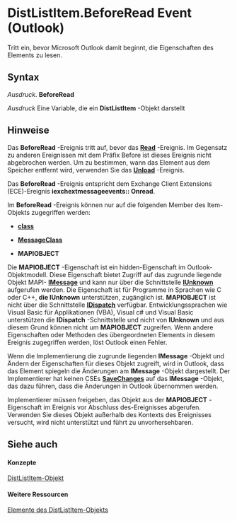 
# DistListItem.BeforeRead Event (Outlook)

Tritt ein, bevor Microsoft Outlook damit beginnt, die Eigenschaften des Elements zu lesen.


## Syntax

 _Ausdruck_. **BeforeRead**

 _Ausdruck_ Eine Variable, die ein **DistListItem** -Objekt darstellt


## Hinweise

Das  **BeforeRead** -Ereignis tritt auf, bevor das **[Read](581f3a16-2cc2-839e-3d48-e454be17b8cd.md)** -Ereignis. Im Gegensatz zu anderen Ereignissen mit dem Präfix Before ist dieses Ereignis nicht abgebrochen werden. Um zu bestimmen, wann das Element aus dem Speicher entfernt wird, verwenden Sie das **[Unload](252d79cf-7b24-2e84-e056-24a68e6ddef2.md)** -Ereignis.

Das  **BeforeRead** -Ereignis entspricht dem Exchange Client Extensions (ECE)-Ereignis **iexchextmessageevents:: Onread**.

Im  **BeforeRead** -Ereignis können nur auf die folgenden Member des Item-Objekts zugegriffen werden:


-  **[class](f44d59bf-c25b-ebab-72a8-dd5c40c119b5.md)**
    
-  **[MessageClass](a719fb30-fee2-24c1-77aa-4650b90bf426.md)**
    
-  **MAPIOBJECT**
    
Die  **MAPIOBJECT** -Eigenschaft ist ein hidden-Eigenschaft im Outlook-Objektmodell. Diese Eigenschaft bietet Zugriff auf das zugrunde liegende Objekt MAPI- **[IMessage](http://msdn.microsoft.com/en-us/library/cc842097%28office.14%29.aspx)** und kann nur über die Schnittstelle **[IUnknown](http://msdn.microsoft.com/en-us/library/ms680509%28VS.85%29.aspx)** aufgerufen werden. Die Eigenschaft ist für Programme in Sprachen wie C oder C++, **die IUnknown** unterstützen, zugänglich ist. **MAPIOBJECT** ist nicht über die Schnittstelle **[IDispatch](http://msdn.microsoft.com/en-us/library/ms221608.aspx)** verfügbar. Entwicklungssprachen wie Visual Basic für Applikationen (VBA), Visual c# und Visual Basic unterstützen die **IDispatch** -Schnittstelle und nicht von **IUnknown** und aus diesem Grund können nicht um **MAPIOBJECT** zugreifen. Wenn andere Eigenschaften oder Methoden des übergeordneten Elements in diesem Ereignis zugegriffen werden, löst Outlook einen Fehler.

Wenn die Implementierung die zugrunde liegenden  **IMessage** -Objekt und Ändern der Eigenschaften für dieses Objekt zugreift, wird in Outlook, dass das Element spiegeln die Änderungen am **IMessage** -Objekt dargestellt. Der Implementierer hat keinen CSEs **[SaveChanges](http://msdn.microsoft.com/en-us/library/cc842181%28office.14%29.aspx)** auf das **IMessage** -Objekt, das dazu führen, dass die Änderungen in Outlook übernommen werden.

Implementierer müssen freigeben, das Objekt aus der  **MAPIOBJECT** -Eigenschaft im Ereignis vor Abschluss des-Ereignisses abgerufen. Verwenden Sie dieses Objekt außerhalb des Kontexts des Ereignisses versucht, wird nicht unterstützt und führt zu unvorhersehbaren.


## Siehe auch


#### Konzepte


[DistListItem-Objekt](027c3986-abff-d9b1-ecc2-26d60805e952.md)
#### Weitere Ressourcen


[Elemente des DistListItem-Objekts](http://msdn.microsoft.com/library/3ba4af84-ce84-61d9-1bc9-fab41bf6f125%28Office.15%29.aspx)